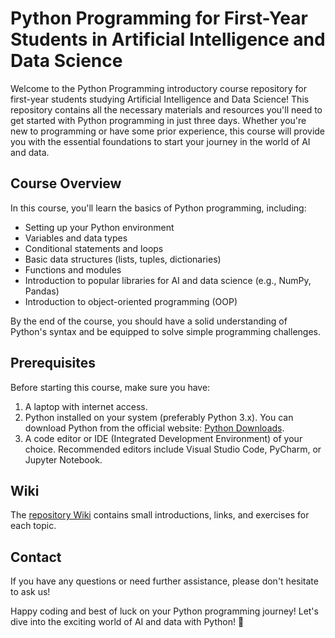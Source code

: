 # Python Programming for First-Year Students in Artificial Intelligence and Data Science

Welcome to the Python Programming introductory course repository for first-year students studying Artificial Intelligence and Data Science! This repository contains all the necessary materials and resources you'll need to get started with Python programming in just three days. Whether you're new to programming or have some prior experience, this course will provide you with the essential foundations to start your journey in the world of AI and data.

## Course Overview

In this course, you'll learn the basics of Python programming, including:

- Setting up your Python environment
- Variables and data types
- Conditional statements and loops
- Basic data structures (lists, tuples, dictionaries)
- Functions and modules
- Introduction to popular libraries for AI and data science (e.g., NumPy, Pandas)
- Introduction to object-oriented programming (OOP)


By the end of the course, you should have a solid understanding of Python's syntax and be equipped to solve simple programming challenges.

## Prerequisites

Before starting this course, make sure you have:

1. A laptop with internet access.
2. Python installed on your system (preferably Python 3.x). You can download Python from the official website: [Python Downloads](https://www.python.org/downloads/).
3. A code editor or IDE (Integrated Development Environment) of your choice. Recommended editors include Visual Studio Code, PyCharm, or Jupyter Notebook.


## Wiki

The [repository Wiki](https://github.com/s183920/programming_bootcamp_KID/wiki) contains small introductions, links, and exercises for each topic.

## Contact

If you have any questions or need further assistance, please don't hesitate to ask us!

Happy coding and best of luck on your Python programming journey! Let's dive into the exciting world of AI and data with Python! 🚀
